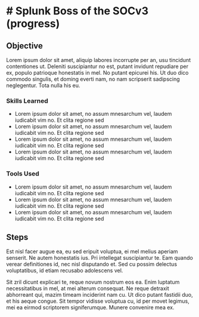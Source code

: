 # # Splunk Boss of the SOCv3 (progress)

## Objective

Lorem ipsum dolor sit amet, aliquip labores incorrupte per an, usu tincidunt contentiones ut. Deleniti suscipiantur no est, putant invidunt repudiare per ex, populo patrioque honestatis in mel. No putant epicurei his. Ut duo dico commodo singulis, et doming everti nam, no nam scripserit sadipscing neglegentur. Tota nulla his eu.

### Skills Learned

- Lorem ipsum dolor sit amet, no assum mnesarchum vel, laudem iudicabit vim no. Et clita regione sed
- Lorem ipsum dolor sit amet, no assum mnesarchum vel, laudem iudicabit vim no. Et clita regione sed
- Lorem ipsum dolor sit amet, no assum mnesarchum vel, laudem iudicabit vim no. Et clita regione sed
- Lorem ipsum dolor sit amet, no assum mnesarchum vel, laudem iudicabit vim no. Et clita regione sed


### Tools Used

- Lorem ipsum dolor sit amet, no assum mnesarchum vel, laudem iudicabit vim no. Et clita regione sed
- Lorem ipsum dolor sit amet, no assum mnesarchum vel, laudem iudicabit vim no. Et clita regione sed
- Lorem ipsum dolor sit amet, no assum mnesarchum vel, laudem iudicabit vim no. Et clita regione sed


## Steps
Est nisl facer augue ea, eu sed eripuit voluptua, ei mel melius aperiam senserit. Ne autem honestatis ius. Pri intellegat suscipiantur te. Eam quando verear definitiones id, nec nisl disputando et. Sed cu possim delectus voluptatibus, id etiam recusabo adolescens vel.
   
Sit zril dicunt explicari te, reque novum nostrum eos ea. Enim luptatum necessitatibus in mel, at mei alterum consequat. Ne reque detraxit abhorreant qui, mazim timeam inciderint nam cu. Ut dico putant fastidii duo, et his aeque congue. Sit tempor vidisse voluptua cu, id per movet legimus, mei ea eirmod scriptorem signiferumque. Munere convenire mea ex.

